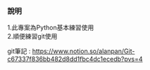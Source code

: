 ### 說明
1.此專案為Python基本練習使用  
2.順便練習git使用 

git筆記 : https://www.notion.so/alanpan/Git-c67337f836bb482d8dd1fbc4dc1ecedb?pvs=4
